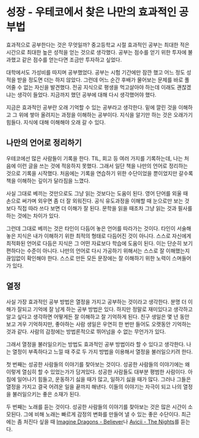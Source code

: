# 성장 - 우테코에서 찾은 나만의 효과적인 공부법

효과적으로 공부한다는 것은 무엇일까?
중고등학교 시절 효과적인 공부는 최대한 적은 시간으로 최대한 높은 성적을 얻는 것으로 생각했다.
공부는 점수를 얻기 위한 투자에 불과했고 같은 점수를 얻는다면 조금만 투자하고 싶었다. 

대학에서도 가성비를 따지며 공부했었다.
공부는 시험 기간에만 잠깐 했고 어느 정도 성적을 받을 정도면 더는 하지 않았다.
그런데 어느 순간 후배가 물어보는 문제를 바로 풀어줄 수 없는 자신을 발견했다.
전공 지식으로 평생을 먹고살아야 하는데 이래도 괜찮겠냐는 생각이 들었다.
지금까지 했던 공부에 대해 다시 생각했어야 했다.

지금은 효과적인 공부란 오래 기억할 수 있는 공부라고 생각한다.
밑에 깔린 것을 이해하고 그 위에 쌓아 올려지는 과정을 이해하는 공부이다.
지식을 알기만 하는 것은 오래가기 힘들다.
지식에 대해 이해해야 오래 갈 수 있다.


## 나만의 언어로 정리하기
우테코에선 많은 사람들이 기록을 한다.
TIL, 회고 등 여러 가지를 기록하는데, 나는 처음에 이런 글을 쓰는 것에 적응하지 못했다.
그래서 일단 책을 나만의 언어로 정리하는 것으로 기록을 시작했다.
처음에는 기록을 연습하기 위한 수단이었을 뿐이었지만 갈수록 책을 이해하는 깊이가 달라짐을 느꼈다.

사실 그대로 베끼는 것만으로도 그냥 읽는 것보다는 도움이 된다.
영어 단어를 외울 때 손으로 써가며 외우면 좀 더 잘 외워진다.
공식 유도과정을 이해할 때 눈으로만 보는 것보다 직접 따라 쓰다 보면 더 이해가 잘 된다.
문학을 읽을 때조차 그냥 읽는 것과 필사를 하는 것에는 차이가 있다. 

그런데 그대로 베끼는 것은 타인이 다듬어 놓은 언어를 따라가는 것이다.
타인이 서술해놓은 지식은 내가 이해하기 위한 최적의 형태로 다듬어진 것이 아니다.
스스로 자신에게 최적화된 언어로 다듬은 지식은 그 어떤 자료보다 학습에 도움이 된다.
이는 단순히 보기 편하다는 수준이 아니다.
나만의 언어로 다시 가공하기 위해서는 스스로 잘 이해했는지 끊임없이 확인해야 한다.
스스로 만든 모든 문장에는 잘 이해하기 위한 노력이 스며들어 가 있다.   


## 열정
사실 가장 효과적인 공부 방법은 열정을 가지고 공부하는 것이라고 생각한다.
분명 더 이해가 잘되고 기억에 잘 남게 하는 공부 방법은 있다.
하지만 정말로 재미있다고 생각하고 알고 싶다고 생각하면 어떻게든 잘 이해하고 잘 기억하게 된다.
친구 생일은 몇 년 동안 보고 겨우 기억하지만, 좋아하는 사람 생일은 우연히 한 번만 들어도 오랫동안 기억하는 것과 같다.
사람의 감정에는 방법론적으로 뛰어넘을 수 없는 무언가가 있다.

그래서 열정을 불러일으키는 방법도 효과적인 공부 방법이라 할 수 있다고 생각한다.
나는 열정이 부족하다고 느낄 때 주로 두 가지 방법을 이용해서 열정을 불러일으키려 한다.

첫 번째는 성공한 사람들의 이야기를 찾아보는 것이다.
성공한 사람들의 이야기에는 왜 이렇게 열심히 할 수 있었는가가 담겨있다.
성공한 사람들도 대부분 평범한 사람이다. 아침에 일어나기 힘들고, 운동하기 싫을 때가 많고, 일하기 싫을 때가 많다.
그러나 그들은 열정을 가지고 결국 어려운 일을 끝까지 해낸다.
이들의 이야기는 자극이 되고 나의 열정을 불러일으키는 좋은 소재가 된다.    

두 번째는 노래를 듣는 것이다.
성공한 사람들의 이야기를 찾아보는 것은 많은 시간이 소모된다.
그에 비해 노래는 빠르게 감정의 변화를 만들어 낼 수 있는 좋은 수단이다.
최근에는 좀 처진다 싶을 때 [Imagine Dragons - Believer](https://www.youtube.com/watch?v=7wtfhZwyrcc)나 [Avicii - The Nights](https://www.youtube.com/watch?v=UtF6Jej8yb4)를 듣는다. 